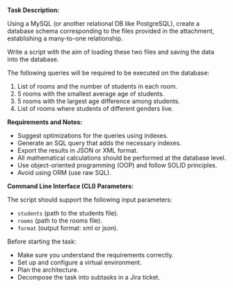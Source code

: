 **Task Description:**

Using a MySQL (or another relational DB like PostgreSQL), create a database schema corresponding to the files provided in the attachment, establishing a many-to-one relationship.

Write a script with the aim of loading these two files and saving the data into the database.

The following queries will be required to be executed on the database:

1. List of rooms and the number of students in each room.
2. 5 rooms with the smallest average age of students.
3. 5 rooms with the largest age difference among students.
4. List of rooms where students of different genders live.

**Requirements and Notes:**

- Suggest optimizations for the queries using indexes.
- Generate an SQL query that adds the necessary indexes.
- Export the results in JSON or XML format.
- All mathematical calculations should be performed at the database level.
- Use object-oriented programming (OOP) and follow SOLID principles.
- Avoid using ORM (use raw SQL).

**Command Line Interface (CLI) Parameters:**

The script should support the following input parameters:

- `students` (path to the students file).
- `rooms` (path to the rooms file).
- `format` (output format: xml or json).

Before starting the task:

- Make sure you understand the requirements correctly.
- Set up and configure a virtual environment.
- Plan the architecture.
- Decompose the task into subtasks in a Jira ticket.
